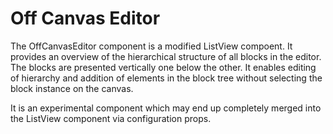 # Off Canvas Editor

The OffCanvasEditor component is a modified ListView compoent. It provides an overview of the hierarchical structure of all blocks in the editor. The blocks are presented vertically one below the other. It enables editing of hierarchy and addition of elements in the block tree without selecting the block instance on the canvas.

It is an experimental component which may end up completely merged into the ListView component via configuration props.
